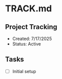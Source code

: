 # TRACK.md

## Project Tracking

- Created: 7/17/2025
- Status: Active

## Tasks

- [ ] Initial setup
